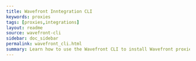 ```yaml
---
title: Wavefront Inntegration CLI
keywords: proxies
tags: [proxies,integrations]
layout: readme
source: wavefront-cli
sidebar: doc_sidebar
permalink: wavefront_cli.html
summary: Learn how to use the Wavefront CLI to install Wavefront proxies and collector agents and configure integrations.
---
```

